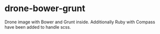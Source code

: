# drone-bower-grunt

Drone image with Bower and Grunt inside.
Additionally Ruby with Compass have been added to handle scss.
